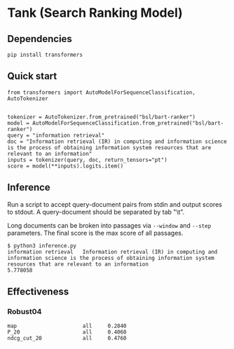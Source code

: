 # Tank (Search Ranking Model)

## Dependencies

```
pip install transformers
```

## Quick start

```
from transformers import AutoModelForSequenceClassification, AutoTokenizer


tokenizer = AutoTokenizer.from_pretrained("bsl/bart-ranker")
model = AutoModelForSequenceClassification.from_pretrained("bsl/bart-ranker")
query = "information retrieval"
doc = "Information retrieval (IR) in computing and information science is the process of obtaining information system resources that are relevant to an information"
inputs = tokenizer(query, doc, return_tensors="pt")
score = model(**inputs).logits.item()
```

## Inference

Run a script to accept query-document pairs from stdin and output scores to
stdout. A query-document should be separated by tab "\t".

Long documents can be broken into passages via `--window` and `--step`
parameters. The final score is the max score of all passages.

```
$ python3 inference.py
information retrieval   Information retrieval (IR) in computing and information science is the process of obtaining information system resources that are relevant to an information
5.778058
```

## Effectiveness

### Robust04

```
map                     all     0.2840
P_20                    all     0.4060
ndcg_cut_20             all     0.4760
```
